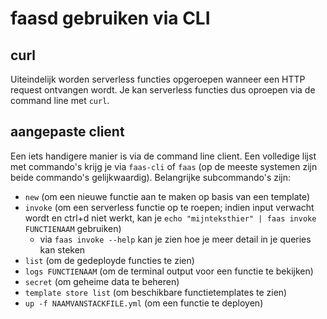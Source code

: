 # faasd gebruiken via CLI

## curl
Uiteindelijk worden serverless functies opgeroepen wanneer een HTTP request ontvangen wordt.
Je kan serverless functies dus oproepen via de command line met `curl`.

## aangepaste client
Een iets handigere manier is via de command line client.
Een volledige lijst met commando's krijg je via `faas-cli` of `faas` (op de meeste systemen zijn beide commando's gelijkwaardig).
Belangrijke subcommando's zijn:

- `new` (om een nieuwe functie aan te maken op basis van een template)
- `invoke` (om een serverless functie op te roepen; indien input verwacht wordt en ctrl+d niet werkt, kan je `echo "mijnteksthier" | faas invoke FUNCTIENAAM` gebruiken)
  - via `faas invoke --help` kan je zien hoe je meer detail in je queries kan steken
- `list` (om de gedeployde functies te zien)
- `logs FUNCTIENAAM` (om de terminal output voor een functie te bekijken)
- `secret` (om geheime data te beheren)
- `template store list` (om beschikbare functietemplates te zien)
- `up -f NAAMVANSTACKFILE.yml` (om een functie te deployen)
